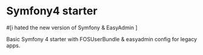 # Symfony4 starter 
#[i hated the new version of Symfony & EasyAdmin ]

Basic Symfony 4 starter with FOSUserBundle &amp; easyadmin config for legacy apps.
